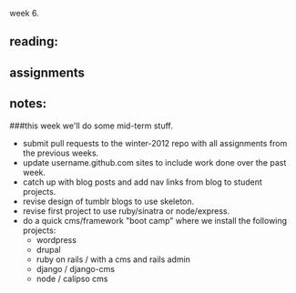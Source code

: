 week 6.  

## reading:  

## assignments  

## notes:  

###this week we'll do some mid-term stuff.  
- submit pull requests to the winter-2012 repo with all assignments from the previous weeks.  
- update username.github.com sites to include work done over the past week.  
- catch up with blog posts and add nav links from blog to student projects.  
- revise design of tumblr blogs to use skeleton.  
- revise first project to use ruby/sinatra or node/express.
- do a quick cms/framework "boot camp" where we install the following projects:
  - wordpress
  - drupal
  - ruby on rails / with a cms and rails admin
  - django / django-cms
  - node / calipso cms